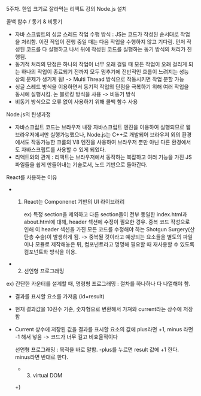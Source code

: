 5주차. 한입 크기로 잘라먹는 리액트 강의
Node.js 설치

콜백 함수 / 동기 & 비동기

- 자바 스크립트의 싱글 스레드 작업 수행 방식 : JS는 코드가 작성된 순서대로 작업을 처리함. 이전 작업이 진행 중일 때는 다음 작업을 수행하지 않고 기다림. 먼저 작성된 코드를 다 실행하고 나서 뒤에 작성된 코드를 실행하는 동기 방식의 처리가 진행됨.
- 동기적 처리의 단점은 하나의 작업이 너무 오래 걸릴 때 모든 작업이 오래 걸리게 되는 하나의 작업이 종료되기 전까지 모두 멈추기에 전반적인 흐름이 느려지는 성능 상의 문제가 생기게 됨! -> Multi Thread 방식으로 작동시키면 작업 분할 가능
- 싱글 스레드 방식을 이용하면서 동기적 작업의 단점을 극복하기 위해 여러 작업을 동시에 실행시킴. 논 블로킹 방식을 사용 -> 비동기 방식
- 비동기 방식으로 오류 없이 사용하기 위해 콜백 함수 사용

Node.js의 탄생과정

- 자바스크립트 코드는 브라우저 내장 자바스크립트 엔진을 이용하여 실행되므로 웹브라우저에서만 실행가능했으나, Node.js는 C++로 개발되어 브라우저 외의 환경에서도 작동가능한 크롬의 V8 엔진을 사용하여 브라우저 뿐만 아닌 다른 환경에서도 자바스크립트를 사용할 수 있게 되었다.
- 리액트와의 관계 : 리액트는 브라우저에서 동작하는 복잡하고 여러 기능을 가진 JS 파일들을 쉽게 만들어내는 기술로서, 노드 기반으로 돌아간다.

React를 사용하는 이유

- 1. React는 Componenet 기반의 UI 라이브러리

     ex) 특정 section을 제외하고 다른 section들이 전부 동일한 index.html과 about.html에 대해, header 섹션에 수정이 필요한 경우. 중복 코드 작성으로 인해 이 header 섹션을 가진 모든 코드를 수정해야 하는 Shotgun Surgery(산탄총 수술)이 발생하게 됨.
     -> 중복될 것이라고 예상되는 요소들을 별도의 파일이나 모듈로 제작해놓은 뒤, 컴포넌트라고 명명해 필요할 때 재사용할 수 있도록 컴포넌트화 방식을 이용.

- 2. 선언형 프로그래밍

ex) 간단한 카운터를 설계할 때,
명령형 프로그래밍 : 절차를 하나하나 다 나열해야 함.

- 결과를 표시할 요소를 가져옴 (id=result)
- 현재 결과값을 10진수 기준, 숫자형으로 변환해서 가져와 current라는 상수에 저장함
- Current 상수에 저장된 값을 결과를 표시할 요소의 값에 plus라면 +1, minus 라면 -1 해서 넣음
  -> 코드가 너무 길고 비효율적이다

  선언형 프로그래밍 : 목적을 바로 말함.
  -plus를 누르면 result 값에 +1 한다. minus라면 반대로 한다.

  - 3. virtual DOM

  +)
